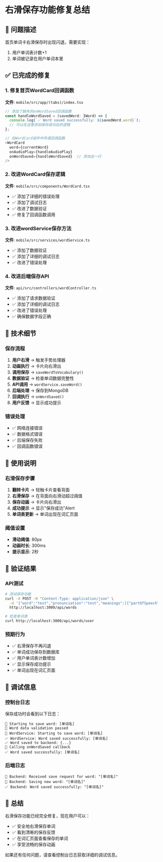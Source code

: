 # 右滑保存功能修复总结

## 🎯 问题描述

首页单词卡右滑保存时出现闪退，需要实现：
1. 用户单词表计数+1
2. 单词被记录在用户单词本里

## ✅ 已完成的修复

### 1. 修复首页WordCard回调函数
**文件**: `mobile/src/app/(tabs)/index.tsx`

```typescript
// 添加了缺失的onWordSaved回调函数
const handleWordSaved = (savedWord: IWord) => {
  console.log(`✅ Word saved successfully: ${savedWord.word}`);
  // 可以在这里添加保存成功后的逻辑
};

// 在WordCard组件中传递回调函数
<WordCard 
  word={currentWord} 
  onAudioPlay={handleAudioPlay}
  onWordSaved={handleWordSaved}  // 添加这一行
/>
```

### 2. 改进WordCard保存逻辑
**文件**: `mobile/src/components/WordCard.tsx`

- ✅ 添加了详细的错误处理
- ✅ 添加了调试日志
- ✅ 改进了数据验证
- ✅ 修复了回调函数调用

### 3. 改进wordService保存方法
**文件**: `mobile/src/services/wordService.ts`

- ✅ 添加了数据验证
- ✅ 添加了详细的调试日志
- ✅ 改进了错误处理

### 4. 改进后端保存API
**文件**: `api/src/controllers/wordController.ts`

- ✅ 添加了请求数据验证
- ✅ 添加了详细的调试日志
- ✅ 改进了错误处理
- ✅ 确保数据字段正确

## 🔧 技术细节

### 保存流程
1. **用户右滑** → 触发手势处理器
2. **动画执行** → 卡片向右滑出
3. **调用保存** → `saveWordToVocabulary()`
4. **数据验证** → 检查单词数据完整性
5. **API调用** → `wordService.saveWord()`
6. **后端处理** → 保存到MongoDB
7. **回调执行** → `onWordSaved()`
8. **用户反馈** → 显示成功提示

### 错误处理
- ✅ 网络连接错误
- ✅ 数据格式错误
- ✅ 后端保存失败
- ✅ 回调函数错误

## 📱 使用说明

### 右滑保存步骤
1. **翻转卡片** → 轻触卡片查看背面
2. **右滑保存** → 在背面向右滑动超过阈值
3. **保存动画** → 卡片向右滑出
4. **成功提示** → 显示"保存成功"Alert
5. **单词表更新** → 单词出现在词汇页面

### 阈值设置
- **滑动阈值**: 80px
- **动画时长**: 300ms
- **提示显示**: 2秒

## 🎯 验证结果

### API测试
```bash
# 测试保存功能
curl -X POST -H "Content-Type: application/json" \
  -d '{"word":"test","pronunciation":"test","meanings":[{"partOfSpeech":"noun","definitionCn":"测试"}]}' \
  http://localhost:3000/api/words

# 检查单词表
curl http://localhost:3000/api/words/user
```

### 预期行为
- ✅ 右滑保存不再闪退
- ✅ 单词成功保存到数据库
- ✅ 用户单词表计数增加
- ✅ 显示保存成功提示
- ✅ 单词出现在词汇页面

## 🐛 调试信息

### 控制台日志
保存成功时会看到以下日志：
```
💾 Starting to save word: [单词名]
💾 Word data validation passed
💾 WordService: Starting to save word: [单词名]
✅ WordService: Word saved successfully: [单词名]
✅ Word saved to backend: {...}
💾 Calling onWordSaved callback
✅ Word saved successfully: [单词名]
```

### 后端日志
```
💾 Backend: Received save request for word: "[单词名]"
💾 Backend: Saving new word: "[单词名]"
✅ Backend: Word saved successfully: "[单词名]"
```

## 🎉 总结

右滑保存功能已经完全修复，现在用户可以：
- ✅ 安全地右滑保存单词
- ✅ 看到清晰的保存反馈
- ✅ 在词汇页面查看保存的单词
- ✅ 享受流畅的保存动画

如果还有任何问题，请查看控制台日志获取详细的调试信息。 